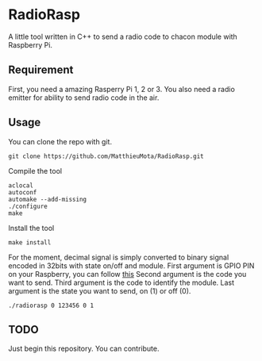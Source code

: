 # RadioRasp

A little tool written in C++ to send a radio code to chacon module with Raspberry Pi.

## Requirement

First, you need a amazing Rasperry Pi 1, 2 or 3. You also need a radio emitter for ability to send radio code in the air.

## Usage

You can clone the repo with git.

```
git clone https://github.com/MatthieuMota/RadioRasp.git
```

Compile the tool

```
aclocal
autoconf
automake --add-missing
./configure
make
```

Install the tool

```
make install
```

For the moment, decimal signal is simply converted to binary signal encoded in 32bits with state on/off and module.
First argument is GPIO PIN on your Raspberry, you can follow [this](http://wiringpi.com/pins/)
Second argument is the code you want to send.
Third argument is the code to identify the module.
Last argument is the state you want to send, on (1) or off (0).

```
./radiorasp 0 123456 0 1
```

## TODO

Just begin this repository. You can contribute.
